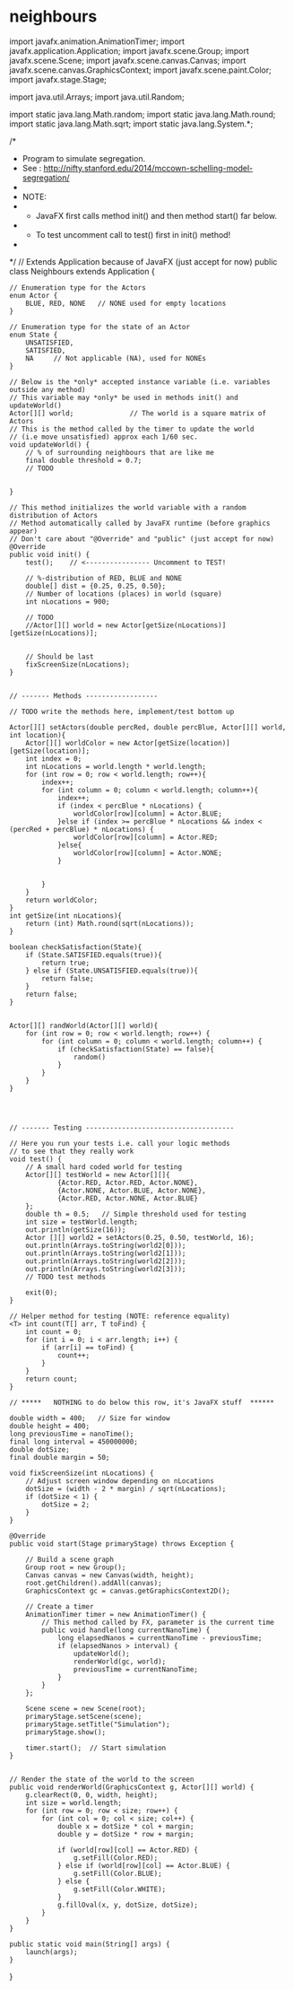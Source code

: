 # neighbours


import javafx.animation.AnimationTimer;
import javafx.application.Application;
import javafx.scene.Group;
import javafx.scene.Scene;
import javafx.scene.canvas.Canvas;
import javafx.scene.canvas.GraphicsContext;
import javafx.scene.paint.Color;
import javafx.stage.Stage;

import java.util.Arrays;
import java.util.Random;

import static java.lang.Math.random;
import static java.lang.Math.round;
import static java.lang.Math.sqrt;
import static java.lang.System.*;

/*
 *  Program to simulate segregation.
 *  See : http://nifty.stanford.edu/2014/mccown-schelling-model-segregation/
 *
 * NOTE:
 * - JavaFX first calls method init() and then method start() far below.
 * - To test uncomment call to test() first in init() method!
 *
 */
// Extends Application because of JavaFX (just accept for now)
public class Neighbours extends Application {

    // Enumeration type for the Actors
    enum Actor {
        BLUE, RED, NONE   // NONE used for empty locations
    }

    // Enumeration type for the state of an Actor
    enum State {
        UNSATISFIED,
        SATISFIED,
        NA     // Not applicable (NA), used for NONEs
    }

    // Below is the *only* accepted instance variable (i.e. variables outside any method)
    // This variable may *only* be used in methods init() and updateWorld()
    Actor[][] world;              // The world is a square matrix of Actors
    // This is the method called by the timer to update the world
    // (i.e move unsatisfied) approx each 1/60 sec.
    void updateWorld() {
        // % of surrounding neighbours that are like me
        final double threshold = 0.7;
        // TODO


    }

    // This method initializes the world variable with a random distribution of Actors
    // Method automatically called by JavaFX runtime (before graphics appear)
    // Don't care about "@Override" and "public" (just accept for now)
    @Override
    public void init() {
        test();    // <---------------- Uncomment to TEST!

        // %-distribution of RED, BLUE and NONE
        double[] dist = {0.25, 0.25, 0.50};
        // Number of locations (places) in world (square)
        int nLocations = 900;

        // TODO
        //Actor[][] world = new Actor[getSize(nLocations)][getSize(nLocations)];


        // Should be last
        fixScreenSize(nLocations);
    }


    // ------- Methods ------------------

    // TODO write the methods here, implement/test bottom up

    Actor[][] setActors(double percRed, double percBlue, Actor[][] world, int location){
        Actor[][] worldColor = new Actor[getSize(location)][getSize(location)];
        int index = 0;
        int nLocations = world.length * world.length;
        for (int row = 0; row < world.length; row++){
            index++;
            for (int column = 0; column < world.length; column++){
                index++;
                if (index < percBlue * nLocations) {
                    worldColor[row][column] = Actor.BLUE;
                }else if (index >= percBlue * nLocations && index < (percRed + percBlue) * nLocations) {
                    worldColor[row][column] = Actor.RED;
                }else{
                    worldColor[row][column] = Actor.NONE;
                }


            }
        }
        return worldColor;
    }
    int getSize(int nLocations){
        return (int) Math.round(sqrt(nLocations));
    }

    boolean checkSatisfaction(State){
        if (State.SATISFIED.equals(true)){
            return true;
        } else if (State.UNSATISFIED.equals(true)){
            return false;
        }
        return false;
    }


    Actor[][] randWorld(Actor[][] world){
        for (int row = 0; row < world.length; row++) {
            for (int column = 0; column < world.length; column++) {
                if (checkSatisfaction(State) == false){
                    random()
                }
            }
        }
    }




    // ------- Testing -------------------------------------

    // Here you run your tests i.e. call your logic methods
    // to see that they really work
    void test() {
        // A small hard coded world for testing
        Actor[][] testWorld = new Actor[][]{
                {Actor.RED, Actor.RED, Actor.NONE},
                {Actor.NONE, Actor.BLUE, Actor.NONE},
                {Actor.RED, Actor.NONE, Actor.BLUE}
        };
        double th = 0.5;   // Simple threshold used for testing
        int size = testWorld.length;
        out.println(getSize(16));
        Actor [][] world2 = setActors(0.25, 0.50, testWorld, 16);
        out.println(Arrays.toString(world2[0]));
        out.println(Arrays.toString(world2[1]));
        out.println(Arrays.toString(world2[2]));
        out.println(Arrays.toString(world2[3]));
        // TODO test methods

        exit(0);
    }

    // Helper method for testing (NOTE: reference equality)
    <T> int count(T[] arr, T toFind) {
        int count = 0;
        for (int i = 0; i < arr.length; i++) {
            if (arr[i] == toFind) {
                count++;
            }
        }
        return count;
    }

    // *****   NOTHING to do below this row, it's JavaFX stuff  ******

    double width = 400;   // Size for window
    double height = 400;
    long previousTime = nanoTime();
    final long interval = 450000000;
    double dotSize;
    final double margin = 50;

    void fixScreenSize(int nLocations) {
        // Adjust screen window depending on nLocations
        dotSize = (width - 2 * margin) / sqrt(nLocations);
        if (dotSize < 1) {
            dotSize = 2;
        }
    }

    @Override
    public void start(Stage primaryStage) throws Exception {

        // Build a scene graph
        Group root = new Group();
        Canvas canvas = new Canvas(width, height);
        root.getChildren().addAll(canvas);
        GraphicsContext gc = canvas.getGraphicsContext2D();

        // Create a timer
        AnimationTimer timer = new AnimationTimer() {
            // This method called by FX, parameter is the current time
            public void handle(long currentNanoTime) {
                long elapsedNanos = currentNanoTime - previousTime;
                if (elapsedNanos > interval) {
                    updateWorld();
                    renderWorld(gc, world);
                    previousTime = currentNanoTime;
                }
            }
        };

        Scene scene = new Scene(root);
        primaryStage.setScene(scene);
        primaryStage.setTitle("Simulation");
        primaryStage.show();

        timer.start();  // Start simulation
    }


    // Render the state of the world to the screen
    public void renderWorld(GraphicsContext g, Actor[][] world) {
        g.clearRect(0, 0, width, height);
        int size = world.length;
        for (int row = 0; row < size; row++) {
            for (int col = 0; col < size; col++) {
                double x = dotSize * col + margin;
                double y = dotSize * row + margin;

                if (world[row][col] == Actor.RED) {
                    g.setFill(Color.RED);
                } else if (world[row][col] == Actor.BLUE) {
                    g.setFill(Color.BLUE);
                } else {
                    g.setFill(Color.WHITE);
                }
                g.fillOval(x, y, dotSize, dotSize);
            }
        }
    }

    public static void main(String[] args) {
        launch(args);
    }

}
